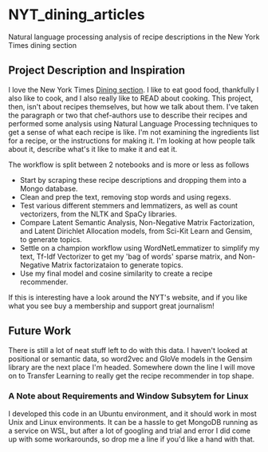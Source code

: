 # NYT_dining_articles

Natural language processing analysis of recipe descriptions in the New York Times dining section

## Project Description and Inspiration

I love the New York Times [Dining section](https://cooking.nytimes.com/).
I like to eat good food, thankfully I also like to cook, and I also really like to READ about cooking. 
This project, then, isn't about recipes themselves, but how we talk about them. I've taken the paragraph or two that chef-authors use to describe their recipes and performed some analysis using Natural Language Processing techniques to get a sense of what each recipe is like. I'm not examining the ingredients list for a recipe, or the instructions for making it. I'm looking at how people talk about it, describe what's it like to make it and eat it.

The workflow is split between 2 notebooks and is more or less as follows

* Start by scraping these recipe descriptions and dropping them into a Mongo database. 
* Clean and prep the text, removing stop words and using regexs. 
* Test various different stemmers and lemmatizers, as well as count vectorizers, from the NLTK and SpaCy libraries.
* Compare Latent Semantic Analysis, Non-Negative Matrix Factorization, and Latent Dirichlet Allocation models, from Sci-Kit Learn and Gensim, to generate topics.
* Settle on a champion workflow using WordNetLemmatizer to simplify my text, Tf-Idf Vectorizer to get my 'bag of words' sparse matrix, and Non-Negative Matrix factorizataion to generate topics.
* Use my final model and cosine similarity to create a recipe recommender.

If this is interesting have a look around the NYT's website, and if you like what you see buy a membership and support great journalism!

## Future Work

There is still a lot of neat stuff left to do with this data. I haven't looked at positional or semantic data, so word2vec and GloVe models in the Gensim library are the next place I'm headed. Somewhere down the line I will move on to Transfer Learning to really get the recipe recommender in top shape.

### A Note about Requirements and Window Subsytem for Linux

I developed this code in an Ubuntu environment, and it should work in most Unix and Linux environments. It can be a hassle to get MongoDB running as a service on WSL, but after a lot of googling and trial and error I did come up with some workarounds, so drop me a line if you'd like a hand with that.
